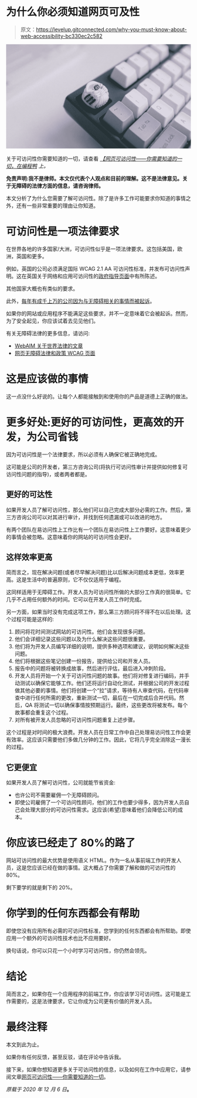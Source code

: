 # 为什么你必须知道网页可及性

> 原文：<https://levelup.gitconnected.com/why-you-must-know-about-web-accessibility-bc330ec2c582>

![](img/9696cc7796cdb10aa4d444ed26b1901d.png)

关于可访问性你需要知道的一切，请查看 [*【网页可访问性——你需要知道的一切，在编程鸭*](https://programmingduck.com/articles/accessibility/) *上。*

**免责声明:我不是律师。本文仅代表个人观点和目前的理解。这不是法律意见。关于无障碍的法律方面的信息，请咨询律师。**

本文分析了为什么您需要了解可访问性。除了是许多工作可能要求你知道的事情之外，还有一些非常重要的理由让你知道。

# 可访问性是一项法律要求

在世界各地的许多国家/大洲，可访问性似乎是一项法律要求。这包括美国，欧洲，英国和更多。

例如，英国的公司必须满足国际 WCAG 2.1 AA 可访问性标准，并发布可访问性声明。这在英国关于网络和应用可访问性的[政府指导页面](https://www.gov.uk/guidance/accessibility-requirements-for-public-sector-websites-and-apps)中有所陈述。

其他国家大概也有类似的要求。

此外，[每年有成千上万的公司因为与无障碍相关的事情而被起诉](https://blog.usablenet.com/web-accessibility-lawsuits-whats-new-in-2020)。

如果你的网站或应用程序不能满足这些要求，并不一定意味着它会被起诉。然而，为了安全起见，你应该试着去见见他们。

有关无障碍法律的更多信息，请访问:

*   [WebAIM 关于世界法律的文章](https://webaim.org/articles/laws/world/)
*   [网页无障碍法律和政策 WCAG 页面](https://www.w3.org/WAI/policies/)

# 这是应该做的事情

这一点没什么好说的。让每个人都能接触到和使用你的产品是道德上正确的做法。

# 更多好处:更好的可访问性，更高效的开发，为公司省钱

因为可访问性是一个法律要求，所以必须有人确保它被正确地完成。

这可能是公司的开发者，第三方咨询公司(将执行可访问性审计并提供如何修复可访问性问题的指导)，或者两者都是。

## 更好的可达性

如果开发人员了解可访问性，那么他们可以自己完成大部分必需的工作。然后，第三方咨询公司可以对其进行审计，并找到任何遗漏或可以改进的地方。

有两个团队在易访问性上工作比有一个团队在易访问性上工作要好。这意味着更少的事情会被忽略。这意味着你的网站的可访问性会更好。

## 这样效率更高

简而言之，现在解决问题(或者尽早解决问题)比以后解决问题成本更低，效率更高。这是生活中的普遍原则，它不仅仅适用于编程。

这同样适用于无障碍工作。开发人员为可访问性所做的大部分工作真的很简单。它几乎不占用任何额外的时间。它可以在开发人员工作时完成。

另一方面，如果当时没有完成这项工作，那么第三方顾问将不得不在以后处理。这个过程可能是这样的:

1.  顾问将花时间测试网站的可访问性。他们会发现很多问题。
2.  他们会详细记录这些问题以及为什么解决这些问题很重要。
3.  他们将为开发人员编写详细的说明，提供多种选项和建议，说明如何解决这些问题。
4.  他们将根据这些笔记创建一份报告，提供给公司和开发人员。
5.  报告中的问题将被转换成故事，然后进行评估，最后进入冲刺阶段。
6.  开发人员将开始一个关于可访问性问题的故事。他们将对修复进行编码，并手动测试以确保它能够工作。他们还将运行自动化测试，并根据公司的开发过程做其他必要的事情。他们将创建一个“拉”请求，等待有人审查代码，在代码审查中进行任何所需的更改，重新测试一切，最后在一切完成后合并代码。然后，QA 将测试一切以确保事情按预期运行。最终，这些更改将被发布。每个故事都会重复这个过程。
7.  对所有被开发人员忽略的可访问性问题重复上述步骤。

这个过程是对时间的极大浪费。开发人员在日常工作中自己处理易访问性工作会更有效率。这应该只需要他们多做几分钟的工作。因此，它将几乎完全消除这一漫长的过程。

## 它更便宜

如果开发人员了解可访问性，公司就能节省资金:

*   也许公司不需要雇佣一个无障碍顾问。
*   即使公司雇佣了一个可访问性顾问，他们的工作也要少得多，因为开发人员自己会处理大部分的可访问性需求。这应该(希望)意味着他们会降低公司的成本。

# 你应该已经走了 80%的路了

网站可访问性的最大优势是使用语义 HTML。作为一名从事前端工作的开发人员，这是您应该已经在做的事情。这大概占了你需要了解和做的可访问性的 80%。

剩下要学的就是剩下的 20%。

# 你学到的任何东西都会有帮助

即使您没有应用所有必需的可访问性标准，您学到的任何东西都会有所帮助。即使应用一个额外的可访问性技术也比不应用要好。

换句话说，你可以只花一个小时学习可访问性，你仍然会领先。

# 结论

简而言之，如果你在一个应用程序的前端工作，你应该学习可访问性。这可能是工作需要的，这是法律要求，它让你成为公司更有价值的开发人员。

# 最终注释

本文到此为止。

如果你有任何反馈，甚至反驳，请在评论中告诉我。

接下来，如果你想知道更多关于可访问性的信息，以及如何在工作中应用它，请参阅文章[网页可访问性——你需要知道的一切](https://programmingduck.com/articles/accessibility)。

*原载于 2020 年 12 月 6 日*[](https://programmingduck.com/articles/why-accessibility)**。**